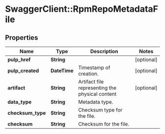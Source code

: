 # SwaggerClient::RpmRepoMetadataFile

## Properties
Name | Type | Description | Notes
------------ | ------------- | ------------- | -------------
**pulp_href** | **String** |  | [optional] 
**pulp_created** | **DateTime** | Timestamp of creation. | [optional] 
**artifact** | **String** | Artifact file representing the physical content | [optional] 
**data_type** | **String** | Metadata type. | 
**checksum_type** | **String** | Checksum type for the file. | 
**checksum** | **String** | Checksum for the file. | 



